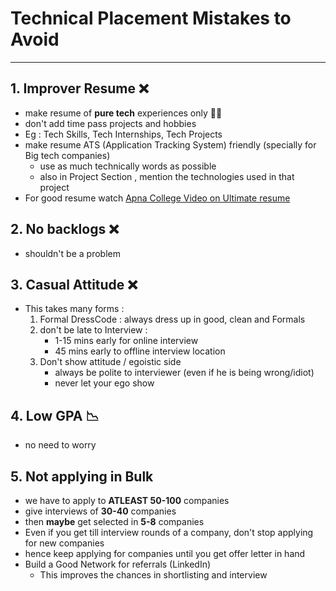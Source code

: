 # Technical Placement Mistakes to Avoid 
----
## 1. Improver Resume ❌
- make resume of **pure tech** experiences only 👨‍💻
- don't add time pass projects and hobbies
- Eg : Tech Skills, Tech Internships, Tech Projects
- make resume ATS (Application Tracking System) friendly (specially for Big tech companies)
    - use as much technically words as possible 
    - also in Project Section , mention the technologies used in that project
- For good resume watch [Apna College Video on Ultimate resume](https://youtu.be/y3R9e2L8I9E?si=cEb_XeO82-y9uZEg)


## 2. No backlogs ❌
- shouldn't be a problem 

## 3. Casual Attitude :x:
- This takes many forms : 
    1. Formal DressCode : always dress up in good, clean and Formals
    2. don't be late to Interview : 
        -  1-15 mins early for online interview 
        - 45 mins early to offline interview location
    3. Don't show attitude / egoistic side 
        - always be polite to interviewer (even if he is being wrong/idiot)
        - never let your ego show
    
## 4. Low GPA 📉
- no need to worry 

## 5. Not applying in Bulk
- we have to apply to **ATLEAST 50-100** companies
- give interviews of **30-40** companies 
- then **maybe** get selected in **5-8** companies  
- Even if you get till interview rounds of a company, don't stop applying for new companies 
- hence keep applying for companies until you get offer letter in hand 
- Build a Good Network for referrals (LinkedIn)
    - This improves the chances in shortlisting and interview
    
    